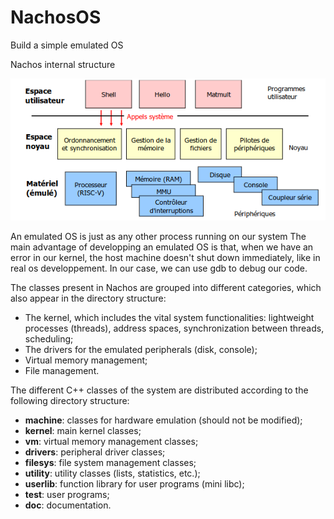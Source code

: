 # NachosOS
Build a simple emulated OS

Nachos internal structure

![alt text](assets/image.png)

An emulated OS is just as any other process running on our system
The main advantage of developping an emulated OS is that, when we have 
an error in our kernel, the host machine doesn't shut down immediately,
like in real os developpement. In our case, we can use gdb to debug our code.


The classes present in Nachos are grouped into different categories, which also appear in the directory structure:

- The kernel, which includes the vital system functionalities: lightweight processes (threads), address spaces, synchronization between threads, scheduling;
- The drivers for the emulated peripherals (disk, console);
- Virtual memory management;
- File management.

The different C++ classes of the system are distributed according to the following directory structure:

- **machine**: classes for hardware emulation (should not be modified);
- **kernel**: main kernel classes;
- **vm**: virtual memory management classes;
- **drivers**: peripheral driver classes;
- **filesys**: file system management classes;
- **utility**: utility classes (lists, statistics, etc.);
- **userlib**: function library for user programs (mini libc);
- **test**: user programs;
- **doc**: documentation.

